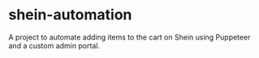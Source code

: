 # shein-automation
A project to automate adding items to the cart on Shein using Puppeteer and a custom admin portal.
